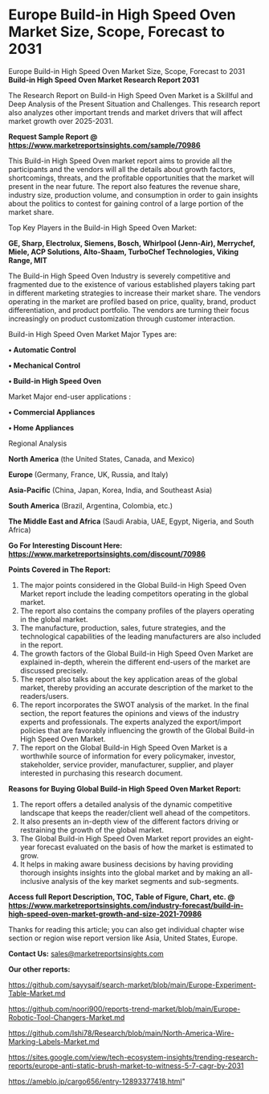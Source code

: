 # Europe Build-in High Speed Oven Market Size, Scope, Forecast to 2031
Europe Build-in High Speed Oven Market Size, Scope, Forecast to 2031
<strong>Build-in High Speed Oven Market Research Report 2031</strong>

The Research Report on Build-in High Speed Oven Market is a Skillful and Deep Analysis of the Present Situation and Challenges. This research report also analyzes other important trends and market drivers that will affect market growth over 2025-2031.

<strong>Request Sample Report @ <a href=https://www.marketreportsinsights.com/sample/70986>https://www.marketreportsinsights.com/sample/70986</a></strong>

This Build-in High Speed Oven market report aims to provide all the participants and the vendors will all the details about growth factors, shortcomings, threats, and the profitable opportunities that the market will present in the near future. The report also features the revenue share, industry size, production volume, and consumption in order to gain insights about the politics to contest for gaining control of a large portion of the market share.

Top Key Players in the Build-in High Speed Oven Market:

<strong>GE, Sharp, Electrolux, Siemens, Bosch, Whirlpool (Jenn-Air), Merrychef, Miele, ACP Solutions, Alto-Shaam, TurboChef Technologies, Viking Range, MIT</strong>

The Build-in High Speed Oven Industry is severely competitive and fragmented due to the existence of various established players taking part in different marketing strategies to increase their market share. The vendors operating in the market are profiled based on price, quality, brand, product differentiation, and product portfolio. The vendors are turning their focus increasingly on product customization through customer interaction.

Build-in High Speed Oven Market Major Types are:

<strong>• Automatic Control

• Mechanical Control

• Build-in High Speed Oven</strong>

Market Major end-user applications :

<strong>• Commercial Appliances

• Home Appliances</strong>

Regional Analysis

</u><strong><b>North America</b></strong> (the United States, Canada, and Mexico)

<strong><b>Europe </b></strong>(Germany, France, UK, Russia, and Italy)

<strong><b>Asia-Pacific</b></strong> (China, Japan, Korea, India, and Southeast Asia)

<strong><b>South America</b></strong> (Brazil, Argentina, Colombia, etc.)

<strong><b>The Middle East and Africa</b></strong> (Saudi Arabia, UAE, Egypt, Nigeria, and South Africa)

<strong>Go For Interesting Discount Here: <a href=https://www.marketreportsinsights.com/discount/70986>https://www.marketreportsinsights.com/discount/70986</a></strong>

<strong>Points Covered in The Report:</strong>
<ol>
  <li>The major points considered in the Global Build-in High Speed Oven Market report include the leading competitors operating in the global market.</li>
  <li>The report also contains the company profiles of the players operating in the global market.</li>
  <li>The manufacture, production, sales, future strategies, and the technological capabilities of the leading manufacturers are also included in the report.</li>
  <li>The growth factors of the Global Build-in High Speed Oven Market are explained in-depth, wherein the different end-users of the market are discussed precisely.</li>
  <li>The report also talks about the key application areas of the global market, thereby providing an accurate description of the market to the readers/users.</li>
  <li>The report incorporates the SWOT analysis of the market. In the final section, the report features the opinions and views of the industry experts and professionals. The experts analyzed the export/import policies that are favorably influencing the growth of the Global Build-in High Speed Oven Market.</li>
  <li>The report on the Global Build-in High Speed Oven Market is a worthwhile source of information for every policymaker, investor, stakeholder, service provider, manufacturer, supplier, and player interested in purchasing this research document.</li>
</ol>
<strong>Reasons for Buying Global Build-in High Speed Oven Market Report:</strong>

<ol>
  <li>The report offers a detailed analysis of the dynamic competitive landscape that keeps the reader/client well ahead of the competitors.</li>
  <li>It also presents an in-depth view of the different factors driving or restraining the growth of the global market.</li>
  <li>The Global Build-in High Speed Oven Market report provides an eight-year forecast evaluated on the basis of how the market is estimated to grow.</li>
  <li>It helps in making aware business decisions by having providing thorough insights insights into the global market and by making an all-inclusive analysis of the key market segments and sub-segments.</li>
</ol>
<strong>Access full Report Description, TOC, Table of Figure, Chart, etc. @ <a href=https://www.marketreportsinsights.com/industry-forecast/build-in-high-speed-oven-market-growth-and-size-2021-70986>https://www.marketreportsinsights.com/industry-forecast/build-in-high-speed-oven-market-growth-and-size-2021-70986</a></strong>


Thanks for reading this article; you can also get individual chapter wise section or region wise report version like Asia, United States, Europe.

<strong>Contact Us:</strong>
sales@marketreportsinsights.com

<strong>Our other reports:</strong>

<a href=https://github.com/sayysaif/search-market/blob/main/Europe-Experiment-Table-Market.md>https://github.com/sayysaif/search-market/blob/main/Europe-Experiment-Table-Market.md</a>

<a href=https://github.com/noori900/reports-trend-market/blob/main/Europe-Robotic-Tool-Changers-Market.md>https://github.com/noori900/reports-trend-market/blob/main/Europe-Robotic-Tool-Changers-Market.md</a>

<a href=https://github.com/Ishi78/Research/blob/main/North-America-Wire-Marking-Labels-Market.md>https://github.com/Ishi78/Research/blob/main/North-America-Wire-Marking-Labels-Market.md</a>

<a href=https://sites.google.com/view/tech-ecosystem-insights/trending-research-reports/europe-anti-static-brush-market-to-witness-5-7-cagr-by-2031>https://sites.google.com/view/tech-ecosystem-insights/trending-research-reports/europe-anti-static-brush-market-to-witness-5-7-cagr-by-2031</a>

<a href=https://ameblo.jp/cargo656/entry-12893377418.html>https://ameblo.jp/cargo656/entry-12893377418.html</a>"
